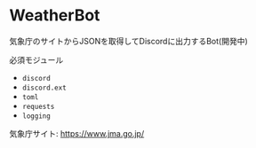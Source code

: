 # WeatherBot
気象庁のサイトからJSONを取得してDiscordに出力するBot(開発中)

必須モジュール
* `discord`
* `discord.ext`
* `toml`
* `requests`
* `logging`

気象庁サイト: https://www.jma.go.jp/
